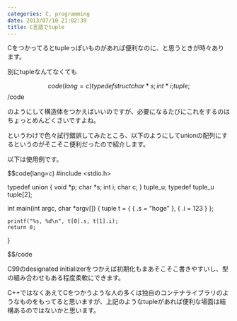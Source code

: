 ```yaml
---
categories: C, programming
date: 2013/07/10 21:02:39
title: C言語でtuple
---
```


Cをつかってるとtupleっぽいものがあれば便利なのに、と思うときが時々あります。

別にtupleなんてなくても

$$code(lang=c)
typedef struct {
   char *s;
   int *i;
} tuple;
$$/code

のようにして構造体をつかえばいいのですが、必要になるたびにこれをするのはちょっとめんどくさいですよね。

というわけで色々試行錯誤してみたところ、以下のようにしてunionの配列にするというのがそこそこ便利だったので紹介します。

以下は使用例です。

$$code(lang=c)
#include <stdio.h>

typedef union {
    void *p;
    char *s;
    int i;
    char c;
} tuple_u;
typedef tuple_u tuple[2];

int main(int argc, char *argv[]) {
    tuple t = { { .s = "hoge" }, { .i = 123 } };

    printf("%s, %d\n", t[0].s, t[1].i);
    return 0;
}

$$/code

C99のdesignated initializerをつかえば初期化もまあそこそこ書きやすいし、型の組み合わせもある程度柔軟にできます。

C++ではなくあえてCをつかうような人の多くは独自のコンテナライブラリのようなものをもってると思いますが、上記のようなtupleがあれば便利な場面は結構あるのではないかと思います。

